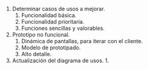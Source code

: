 1. Determinar casos de usos a mejorar.
	1. Funcionalidad básica.
	2. Funcionalidad prioritaria.
	3. Funciones sencillas y valorables.
2. Prototipo no funcional.
	1. Dinámica de pantallas, para iterar con el cliente.
	2. Modelo de prototipado.
	3. Alto detalle.
3. Actualización del diagrama de usos.
	1. 